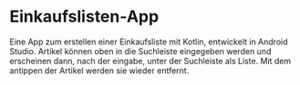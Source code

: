 # Einkaufslisten-App
Eine App zum erstellen einer Einkaufsliste mit Kotlin, entwickelt in Android Studio.
Artikel können oben in die Suchleiste eingegeben werden und erscheinen dann, nach der eingabe, unter der Suchleiste als Liste. Mit dem antippen der Artikel werden sie wieder entfernt.
